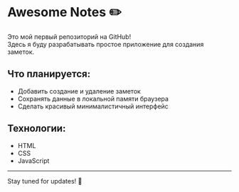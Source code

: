 # Awesome Notes ✏️

Это мой первый репозиторий на GitHub!  
Здесь я буду разрабатывать простое приложение для создания заметок.

## Что планируется:
- Добавить создание и удаление заметок
- Сохранять данные в локальной памяти браузера
- Сделать красивый минималистичный интерфейс

## Технологии:
- HTML
- CSS
- JavaScript

---

Stay tuned for updates! 🚀
